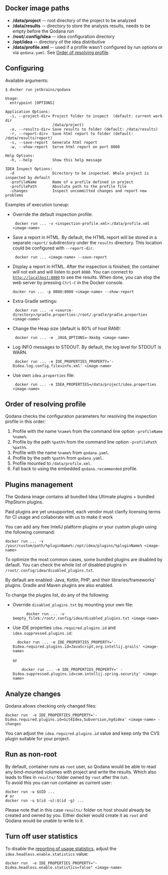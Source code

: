 [//]: # (title: Docker Image Paths and Configuration Options)

## Docker image paths

- **/data/project**       -- root directory of the project to be analyzed
- **/data/results**       -- directory to store the analysis results, needs to be empty before the Qodana run
- **/root/.config/idea**  -- idea configuration directory
- **/opt/idea**           -- directory of the idea distributive
- **/data/profile.xml**   -- used if a profile wasn't configured by run options or via `qodana.yaml`. See [Order of resolving profile](#Order+of+resolving+profile).

## Configuring

Available arguments:

```shell
$ docker run jetbrains/qodana

Usage:
  entrypoint [OPTIONS]

Application Options:
  -i, --project-dir= Project folder to inspect  (default: current work dir
                     /data/project)
  -o, --results-dir= Save results to folder (default: /data/results)
  -r, --report-dir=  Save html report to folder (default: /data/results/report)
  -s, --save-report  Generate html report
  -w, --show-report  Serve html report on port 8080

Help Options:
  -h, --help         Show this help message

IDEA Inspect Options:
  -d                 Directory to be inspected. Whole project is inspected by default
  -profileName       Name of a profile defined in project
  -profilePath       Absolute path to the profile file
  -changes           Inspect uncommitted changes and report new problems
```

Examples of execution tuneup:

- Override the default inspection profile:
   
  ```shell
   docker run ... -v <inspection-profile.xml>:/data/profile.xml <image-name>
   ```

- Save a report in HTML. By default, the HTML report will be stored in a separate `report/` subdirectory under the `results` directory. This location could be configured with `--report-dir`.
   
  ```shell
   docker run ... <image-name> --save-report
   ```

- Display a report in HTML. After the inspection is finished, the container will not exit and will listen to port `8080`. You can connect to [`http://localhost:8080`](http://localhost:8080) to see the results. When done, you can stop the web server by pressing `Ctrl-C` in the Docker console.
  
   ```shell
   docker run ... -p 8080:8080 <image-name> --show-report
   ```

- Extra Gradle settings:
   
  ```shell
   docker run ... -v <source-directory>/gradle.properties:/root/.gradle/gradle.properties <image-name>
   ```

- Change the Heap size (default is 80% of host RAM):
   
  ```shell
   docker run ... -e _JAVA_OPTIONS=-Xmx6g <image-name>
   ```

- Log INFO messages to STDOUT. By default, the log level for STDOUT is WARN.
   
  ```shell
   docker run ... -e IDE_PROPERTIES_PROPERTY='-Didea.log.config.file=info.xml' <image-name>
   ```

- Use own `idea.properties` file:
   
  ```shell
   docker run ... -e IDEA_PROPERTIES=/data/project/idea.properties <image-name>
   ```


## Order of resolving profile

Qodana checks the configuration parameters for resolving the inspection profile in this order:
1. Profile with the name `%name%` from the command line option `-profileName %name%`.
2. Profile by the path `%path%` from the command line option `-profilePath %path%`.
3. Profile with the name `%name%` from `qodana.yaml`.
4. Profile by the path `%path%` from `qodana.yaml`.
5. Profile mounted to `/data/profile.xml`.
6. Fall back to using the embedded `qodana.recommended` profile.

## Plugins management

The Qodana image contains all bundled Idea Ultimate plugins + bundled PhpStorm plugins. 

Paid plugins are yet unsupported, each vendor must clarify licensing terms for CI usage and collaborate with us to make it work

You can add any free IntellJ platform plugins or your custom plugin using the following command:

```shell
docker run ... -v /your/custom/path/%pluginName%:/opt/idea/plugins/%pluginName% <image-name>
```

To optimize the most common cases, some bundled plugins are disabled by default. You can check the whole list of disabled plugins in `/root/.config/idea/disabled_plugins.txt`.

By default are enabled: Java, Kotlin, PHP, and their libraries/frameworks' plugins. Gradle and Maven plugins are also enabled.

To change the plugins list, do any of the following:
- Override `disabled_plugins.txt` by mounting your own file:
    
  ```shell
        docker run ... -v $empty_file$:/root/.config/idea/disabled_plugins.txt <image-name>
    ```
- Use IDE properties `idea.required.plugins.id` and `idea.suppressed.plugins.id`:
    
  ```shell
    docker run ... -e IDE_PROPERTIES_PROPERTY='-Didea.required.plugins.id=JavaScript,org.intellij.grails' <image-name> 
    ```
    or
    
    ```shell
        docker run ... -e IDE_PROPERTIES_PROPERTY=' -Didea.suppressed.plugins.id=com.intellij.spring.security' <image-name> 
    ```

## Analyze changes

Qodana allows checking only changed files:

```shell
docker run  -e IDE_PROPERTIES_PROPERTY='-Didea.required.plugins.id=Git4Idea,Subversion,hg4idea' <image-name> -changes
```

You can adjust the `idea.required.plugins.id` value and keep only the CVS plugin suitable for your project.

## Run as non-root

By default, container runs as `root` user, so Qodana would be able to read any bind-mounted volumes with project and write the results. Which also leads to files in `results/` folder owned by `root` after the run.  
To avoid this you can run container as current user:

```shell
docker run -u $UID ...
# or
docker run -u $(id -u):$(id -g) ...
```

Please note that in this case `results/` folder on host should already be created and owned by you. Either docker would create it as `root` and Qodana would be unable to write to it.

## Turn off user statistics

To disable the [reporting of usage statistics](docker-readme.md#Usage+statistics), adjust the `idea.headless.enable.statistics` value: 

```shell
docker run  -e IDE_PROPERTIES_PROPERTY="-Didea.headless.enable.statistics=false" <image-name> 
```
